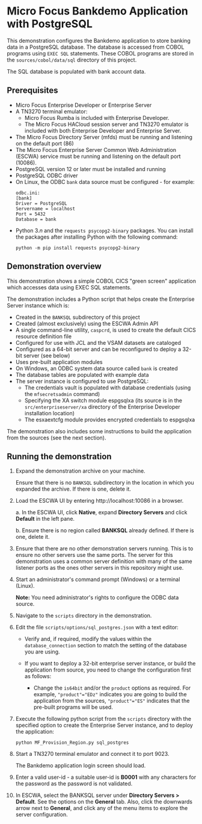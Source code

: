 # Micro Focus Bankdemo Application with PostgreSQL
This demonstration configures the Bankdemo application to store banking data in a PostgreSQL database. The database is accessed from COBOL programs using `EXEC SQL` statements. These COBOL programs are stored in the `sources/cobol/data/sql` directory of this project.

The SQL database is populated with bank account data.

## Prerequisites
- Micro Focus Enterprise Developer or Enterprise Server
- A TN3270 terminal emulator:
   - Micro Focus Rumba is included with Enterprise Developer. 
   - The Micro Focus HACloud session server and TN3270 emulator is included with both Enterprise Developer and Enterprise Server.
- The Micro Focus Directory Server (mfds) must be running and listening on the default port (86)
- The Micro Focus Enterprise Server Common Web Administration (ESCWA) service must be running and listening on the default port (10086).
- PostgreSQL version 12 or later must be installed and running
- PostgreSQL ODBC driver 
- On Linux, the ODBC `bank` data source must be configured - for example:
    ```
    odbc.ini:
    [bank] 
    Driver = PostgreSQL
    Servername = localhost
    Port = 5432
    Database = bank
    ```
- Python 3.*n* and the `requests psycopg2-binary` packages. You can install the packages after installing Python with the following command: 
  ```
  python -m pip install requests psycopg2-binary
  ```

## Demonstration overview
This demonstration shows a simple COBOL CICS "green screen" application which accesses data using EXEC SQL statements. 

The demonstration includes a Python script that helps create the Enterprise Server instance which is:

   - Created in the `BANKSQL` subdirectory of this project
   - Created (almost exclusively) using the ESCWA Admin API
   - A single command-line utility, `caspcrd`, is used to create the default CICS resource definition file
   - Configured for use with JCL and the VSAM datasets are cataloged 
   - Configured as a 64-bit server and can be reconfigured to deploy a 32-bit server (see below)
   - Uses pre-built application modules
   - On Windows, an ODBC system data source called `bank` is created
   - The database tables are populated with example data
   - The server instance is configured to use PostgreSQL:
      - The credentials vault is populated with database credentials (using the `mfsecretsadmin` command)
       - Specifying the XA switch module espgsqlxa (its source is in the `src/enterpriseserver/xa` directory of the Enterprise Developer installation location)
       - The esxaextcfg module provides encrypted credentials to espgsqlxa

The demonstration also includes some instructions to build the application from the sources (see the next section).

## Running the demonstration
1. Expand the demonstration archive on your machine.

   Ensure that there is no `BANKSQL` subdirectory in the location in which you expanded the archive. If there is one, delete it.

2. Load the ESCWA UI by entering http://localhost:10086 in a browser. 

   a. In the ESCWA UI, click **Native**, expand **Directory Servers** and click **Default** in the left pane.

   b. Ensure there is no region called **BANKSQL** already defined. If there is one, delete it.

3. Ensure that there are no other demonstration servers running. This is to ensure no other servers use the same ports. The server for this demonstration uses a common server definition with many of the same listener ports as the ones other servers in this repository might use.

4. Start an administrator's command prompt (Windows) or a terminal (Linux).

   **Note:** You need administrator's rights to configure the ODBC data source.

5. Navigate to the `scripts` directory in the demonstration.
6. Edit the file `scripts/options/sql_postgres.json` with a text editor: 
    - Verify and, if required, modify the values within the `database_connection` section to match the setting of the database you are using.
    
    - If you want to deploy a 32-bit enterprise server instance, or build the application from source, you need to change the configuration first as follows:
      - Change the `is64bit` and/or the `product` options as required. For example, `"product"="EDz"` indicates you are going to build the application from the sources, `"product"="ES"` indicates that the pre-built programs will be used.

7. Execute the following python script from the `scripts` directory with the specified option to create the Enterprise Server instance, and to deploy the application:

   ```
   python MF_Provision_Region.py sql_postgres
   ``` 
8. Start a TN3270 terminal emulator and connect it to port 9023.

   The Bankdemo application login screen should load.

7. Enter a valid user-id - a suitable user-id is **B0001** with any characters for the password as the password is not validated.

8. In ESCWA, select the BANKSQL server under **Directory Servers > Default**. See the options on the **General** tab. Also, click the downwards arrow next to **General**, and click any of the menu items to explore the server configuration.
    
